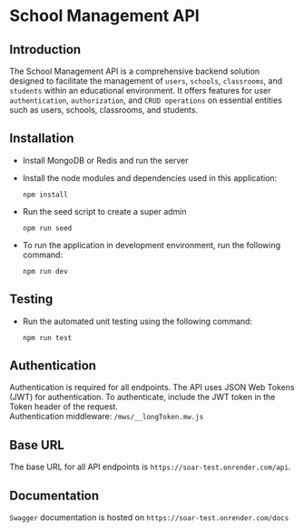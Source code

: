 # School Management API

## Introduction

The School Management API is a comprehensive backend solution designed to facilitate the management of `users`, `schools`, `classrooms`, and `students` within an educational environment. It offers features for user `authentication`, `authorization`, and `CRUD operations` on essential entities such as users, schools, classrooms, and students.

## Installation

- Install MongoDB or Redis and run the server

- Install the node modules and dependencies used in this application:

    ```
    npm install
    ```

- Run the seed script to create a super admin

    ```
    npm run seed
    ```

- To run the application in development environment, run the following command:

    ```
    npm run dev
    ```

## Testing

- Run the automated unit testing using the following command:

    ```
    npm run test
    ```

## Authentication

Authentication is required for all endpoints. The API uses JSON Web Tokens (JWT) for authentication. To authenticate, include the JWT token in the Token header of the request.\
Authentication middleware: `/mws/__longToken.mw.js`

## Base URL

The base URL for all API endpoints is `https://soar-test.onrender.com/api`.

## Documentation

`Swagger` documentation is hosted on `https://soar-test.onrender.com/docs`